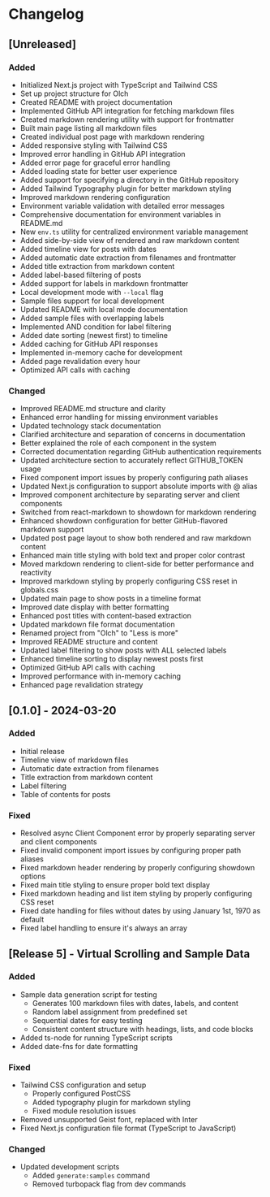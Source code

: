 # Changelog

## [Unreleased]

### Added
- Initialized Next.js project with TypeScript and Tailwind CSS
- Set up project structure for Olch
- Created README with project documentation
- Implemented GitHub API integration for fetching markdown files
- Created markdown rendering utility with support for frontmatter
- Built main page listing all markdown files
- Created individual post page with markdown rendering
- Added responsive styling with Tailwind CSS
- Improved error handling in GitHub API integration
- Added error page for graceful error handling
- Added loading state for better user experience
- Added support for specifying a directory in the GitHub repository
- Added Tailwind Typography plugin for better markdown styling
- Improved markdown rendering configuration
- Environment variable validation with detailed error messages
- Comprehensive documentation for environment variables in README.md
- New `env.ts` utility for centralized environment variable management
- Added side-by-side view of rendered and raw markdown content
- Added timeline view for posts with dates
- Added automatic date extraction from filenames and frontmatter
- Added title extraction from markdown content
- Added label-based filtering of posts
- Added support for labels in markdown frontmatter
- Local development mode with `--local` flag
- Sample files support for local development
- Updated README with local mode documentation
- Added sample files with overlapping labels
- Implemented AND condition for label filtering
- Added date sorting (newest first) to timeline
- Added caching for GitHub API responses
- Implemented in-memory cache for development
- Added page revalidation every hour
- Optimized API calls with caching

### Changed
- Improved README.md structure and clarity
- Enhanced error handling for missing environment variables
- Updated technology stack documentation
- Clarified architecture and separation of concerns in documentation
- Better explained the role of each component in the system
- Corrected documentation regarding GitHub authentication requirements
- Updated architecture section to accurately reflect GITHUB_TOKEN usage
- Fixed component import issues by properly configuring path aliases
- Updated Next.js configuration to support absolute imports with @ alias
- Improved component architecture by separating server and client components
- Switched from react-markdown to showdown for markdown rendering
- Enhanced showdown configuration for better GitHub-flavored markdown support
- Updated post page layout to show both rendered and raw markdown content
- Enhanced main title styling with bold text and proper color contrast
- Moved markdown rendering to client-side for better performance and reactivity
- Improved markdown styling by properly configuring CSS reset in globals.css
- Updated main page to show posts in a timeline format
- Improved date display with better formatting
- Enhanced post titles with content-based extraction
- Updated markdown file format documentation
- Renamed project from "Olch" to "Less is more"
- Improved README structure and content
- Updated label filtering to show posts with ALL selected labels
- Enhanced timeline sorting to display newest posts first
- Optimized GitHub API calls with caching
- Improved performance with in-memory caching
- Enhanced page revalidation strategy

## [0.1.0] - 2024-03-20

### Added
- Initial release
- Timeline view of markdown files
- Automatic date extraction from filenames
- Title extraction from markdown content
- Label filtering
- Table of contents for posts

### Fixed
- Resolved async Client Component error by properly separating server and client components
- Fixed invalid component import issues by configuring proper path aliases
- Fixed markdown header rendering by properly configuring showdown options
- Fixed main title styling to ensure proper bold text display
- Fixed markdown heading and list item styling by properly configuring CSS reset
- Fixed date handling for files without dates by using January 1st, 1970 as default
- Fixed label handling to ensure it's always an array 

## [Release 5] - Virtual Scrolling and Sample Data

### Added
- Sample data generation script for testing
  - Generates 100 markdown files with dates, labels, and content
  - Random label assignment from predefined set
  - Sequential dates for easy testing
  - Consistent content structure with headings, lists, and code blocks
- Added ts-node for running TypeScript scripts
- Added date-fns for date formatting

### Fixed
- Tailwind CSS configuration and setup
  - Properly configured PostCSS
  - Added typography plugin for markdown styling
  - Fixed module resolution issues
- Removed unsupported Geist font, replaced with Inter
- Fixed Next.js configuration file format (TypeScript to JavaScript)

### Changed
- Updated development scripts
  - Added `generate:samples` command
  - Removed turbopack flag from dev commands 